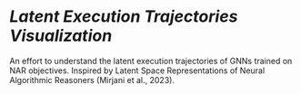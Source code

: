 # *Latent Execution Trajectories Visualization*

An effort to understand the latent execution trajectories of GNNs trained on NAR objectives. Inspired by Latent Space Representations of Neural Algorithmic Reasoners (Mirjani et al., 2023).
